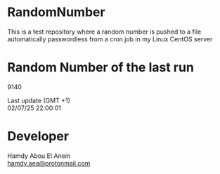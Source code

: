 # RandomNumber    
This is a test repository where a random number is pushed to a file automatically passwordless from a cron job in my Linux CentOS server    
# Random Number of the last run   
9140
      
Last update (GMT +1)    
02/07/25 22:00:01
# Developer    
Hamdy Abou El Anein   
hamdy.aea@protonmail.com

